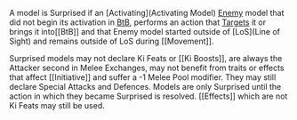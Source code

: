 A model is Surprised if an [Activating](Activating Model) [Enemy](Enemy-Friendly.md) model that did not begin its activation in [BtB](BtB.md), performs an action that [Targets](Rulebook/definitions/terms/Target.md) it or brings it into[[BtB]] and that Enemy model started outside of [LoS](Line of Sight) and remains outside of LoS during [[Movement]].

Surprised models may not declare Ki Feats or [[Ki Boosts]], are always the Attacker second in Melee Exchanges, may not benefit from traits or effects that affect [[Initiative]] and suffer a -1 Melee Pool modifier.
They may still declare Special Attacks and Defences.
Models are only Surprised until the action in which they became Surprised is resolved.
[[Effects]] which are not Ki Feats may still be used.